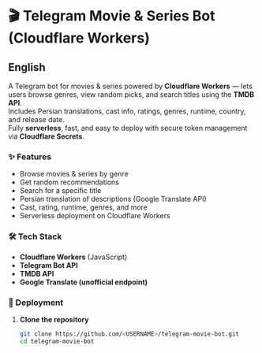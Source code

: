 # 🎬 Telegram Movie & Series Bot (Cloudflare Workers)

## English
A Telegram bot for movies & series powered by **Cloudflare Workers** — lets users browse genres, view random picks, and search titles using the **TMDB API**.  
Includes Persian translations, cast info, ratings, genres, runtime, country, and release date.  
Fully **serverless**, fast, and easy to deploy with secure token management via **Cloudflare Secrets**.

### ✨ Features
- Browse movies & series by genre  
- Get random recommendations  
- Search for a specific title  
- Persian translation of descriptions (Google Translate API)  
- Cast, rating, runtime, genres, and more  
- Serverless deployment on Cloudflare Workers  

### 🛠 Tech Stack
- **Cloudflare Workers** (JavaScript)
- **Telegram Bot API**
- **TMDB API**
- **Google Translate (unofficial endpoint)**

### 🚀 Deployment
1. **Clone the repository**
   ```bash
   git clone https://github.com/<USERNAME>/telegram-movie-bot.git
   cd telegram-movie-bot
